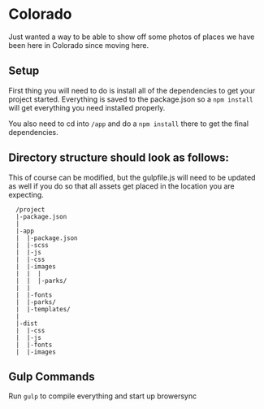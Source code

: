 # Colorado 
Just wanted a way to be able to show off some photos of places we have been here in Colorado since moving here.

## Setup
First thing you will need to do is install all of the dependencies to get your project started. Everything is saved to the package.json so a `npm install` will get everything you need installed properly.

You also need to cd into `/app` and do a `npm install` there to get the final dependencies.

## Directory structure should look as follows:
This of course can be modified, but the gulpfile.js will need to be updated as well if you do so that all assets get placed in the location you are expecting.

```
  /project
  |-package.json
  |
  |-app
  |  |-package.json
  |  |-scss
  |  |-js
  |  |-css
  |  |-images
  |  |  |
  |  |  |-parks/
  |  |  
  |  |-fonts
  |  |-parks/
  |  |-templates/
  |
  |-dist
  |  |-css
  |  |-js
  |  |-fonts
  |  |-images
```

## Gulp Commands
Run `gulp` to compile everything and start up browersync
